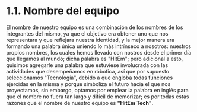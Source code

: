 # 1.1. Nombre del equipo
El nombre de nuestro equipo es una combinación de los nombres de los integrantes del mismo, ya que el objetivo era obtener uno que nos representara y que reflejara nuestra identidad, y la mejor manera era formando una palabra única uniendo lo más intrínseco a nosotros: nuestros propios nombres, los cuales hemos llevado con nostros desde el primer día que llegamos al mundo; dicha palabra es "HitEm"; pero adicional a esto, quisimos agregarle una palabra que estuviese involucrada con las actividades que desempeñamos en róbotica, así que por supuesto seleccionamos "Tecnología", debido a que engloba todas funciones ejercidas en la misma y porque simboliza el futuro hacia el que nos proyectamos, sin embargo, optamos por emplear la palabra en inglés para que el nombre no fuera tan largo y difícil de memorizar; es por todas estas razones que el nombre de nuestro equipo es **"HitEm Tech"**.
